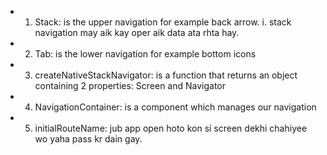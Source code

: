 * 1. Stack: is the upper navigation for example back arrow. 
i. stack navigation may aik kay oper aik data ata rhta hay.

* 2.  Tab: is the lower navigation for example bottom icons

* 3. createNativeStackNavigator: is a function that returns an object containing 2 properties: Screen and Navigator

* 4. NavigationContainer: is a component which manages our navigation

* 5. initialRouteName: jub app open hoto kon si screen dekhi chahiyee wo yaha pass kr dain gay.